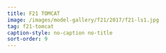 ```yaml
---
title: F21 TOMCAT
image: /images/model-gallery/f21/2017/f21-ls1.jpg
tag: f21-tomcat
caption-style: no-caption no-title
sort-order: 9
---
```

